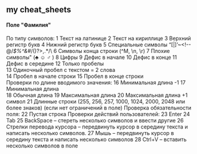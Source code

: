 ## my cheat_sheets  
#### Поле "Фамилия"  
По типу символов:
1	Текст на латинице
2	Текст на кириллице
3	Верхний регистр букв
4	Нижний регистр букв
5	Специальные символы “[|]’~<!--@/*$%^&#*/()?>,.*/\ 
6	Символы конца строки (^M, \n, \r)
7	Плохие символы" (♣ ☺ ♂ )
8	Цифры
9	Дефис в начале
10	Дефис в конце
11	Дефис в середине
12	Только пробелы      
13	Одиночный пробел с текстом = 2 слова              
14	Пробел в начале строки
15	Пробел в конце строки  
Проверки по длине вводимого значения: 
16	Минимальная длина -1
17	Минимальная длина                                                            
18	Обычная длина
19	Максимальная длина
20	Максимальная длина +1 символ
21	Длинные строки (255, 256, 257, 1000, 1024, 2000, 2048 или более знаков)
  (если нет ограничений в поле)
Проверка обязательности поля: 
22	Пустая строка
Проверки действий пользователей:
23	Enter 
24	Tab 
25	BackSpace – стереть несколько символов и ввести другие
26	Стрелки перевода курсора – передвинуть курсор в середину текста и написать несколько символов.
27	Мышь – передвинуть курсор в середину текста и написать несколько символов
28	Ctrl+V – вставить несколько символов в поле


